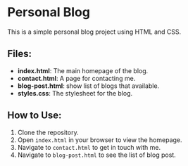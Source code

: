 # Personal Blog

This is a simple personal blog project using HTML and CSS.

## Files:

- **index.html**: The main homepage of the blog.
- **contact.html**: A page for contacting me.
- **blog-post.html**: show list of blogs that available.
- **styles.css**: The stylesheet for the blog.

## How to Use:

1. Clone the repository.
2. Open `index.html` in your browser to view the homepage.
3. Navigate to `contact.html` to get in touch with me.
4. Navigate to `blog-post.html` to see the list of blog post.
